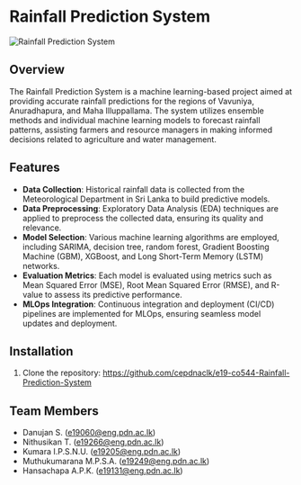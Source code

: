 # Rainfall Prediction System

![Rainfall Prediction System](images/rainfall_prediction.png)

## Overview

The Rainfall Prediction System is a machine learning-based project aimed at providing accurate rainfall predictions for the regions of Vavuniya, Anuradhapura, and Maha Illuppallama. The system utilizes ensemble methods and individual machine learning models to forecast rainfall patterns, assisting farmers and resource managers in making informed decisions related to agriculture and water management.

## Features

- **Data Collection**: Historical rainfall data is collected from the Meteorological Department in Sri Lanka to build predictive models.
- **Data Preprocessing**: Exploratory Data Analysis (EDA) techniques are applied to preprocess the collected data, ensuring its quality and relevance.
- **Model Selection**: Various machine learning algorithms are employed, including SARIMA, decision tree, random forest, Gradient Boosting Machine (GBM), XGBoost, and Long Short-Term Memory (LSTM) networks.
- **Evaluation Metrics**: Each model is evaluated using metrics such as Mean Squared Error (MSE), Root Mean Squared Error (RMSE), and R-value to assess its predictive performance.
- **MLOps Integration**: Continuous integration and deployment (CI/CD) pipelines are implemented for MLOps, ensuring seamless model updates and deployment.

## Installation

1. Clone the repository:
   https://github.com/cepdnaclk/e19-co544-Rainfall-Prediction-System

## Team Members
- Danujan S. (e19060@eng.pdn.ac.lk)
- Nithusikan T. (e19266@eng.pdn.ac.lk)
- Kumara I.P.S.N.U. (e19205@eng.pdn.ac.lk)
- Muthukumarana M.P.S.A. (e19249@eng.pdn.ac.lk)
- Hansachapa A.P.K. (e19131@eng.pdn.ac.lk)
